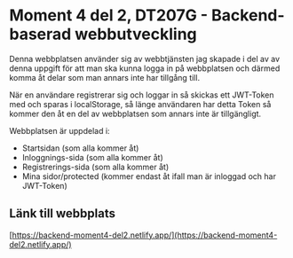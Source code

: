 # Moment 4 del 2, DT207G - Backend-baserad webbutveckling
Denna webbplatsen använder sig av webbtjänsten jag skapade i del av av denna uppgift för att man ska kunna logga in på webbplatsen och därmed komma åt delar som man annars inte har tillgång till.

När en användare registrerar sig och loggar in så skickas ett JWT-Token med och sparas i localStorage, så länge användaren har detta Token så kommer den åt en del av webbplatsen som annars inte är tillgängligt. 

Webbplatsen är uppdelad i: 
* Startsidan (som alla kommer åt)
* Inloggnings-sida (som alla kommer åt)
* Registrerings-sida (som alla kommer åt)
* Mina sidor/protected (kommer endast åt ifall man är inloggad och har JWT-Token)

## Länk till webbplats
  [https://backend-moment4-del2.netlify.app/](https://backend-moment4-del2.netlify.app/) 


